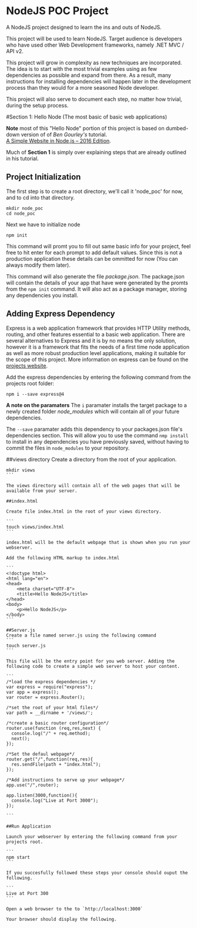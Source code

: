 # NodeJS POC Project
A NodeJS project designed to learn the ins and outs of NodeJS.

This project will be used to learn NodeJS.  Target audience is developers who have used other Web Development frameworks, namely .NET MVC / API v2.  

This project will grow in complexity as new techniques are incorporated.  The idea is to start with the most trivial examples using as few dependencies as possible and expand from there.  As a result, many instructions for installing dependencies will happen later in the development process than they would for a more seasoned Node developer.  

This project will also serve to document each step, no matter how trivial, during the setup process.

#Section 1: Hello Node (The most basic of basic web applications) 

__Note__ most of this "Hello Node" portion of this project is based on dumbed-down version of of _Ben Gourley's_ tutorial.  
[A Simple Website in Node.js – 2016 Edition](http://www.clock.co.uk/blog/a-simple-website-in-node-js-2016-edition).  

Much of __Section 1__ is simply over explaining steps that are already outlined in his tutorial.

## Project Initialization
The first step is to create a root directory, we'll call it 'node_poc' for now, and to cd into that directory.

```
mkdir node_poc
cd node_poc
```

Next we have to initialize node 

```
npm init
```

This command will promt you to fill out same basic info for your project, feel free to hit enter for each prompt to add default values.
Since this is not a production application these details can be ommitted for now (You can always modify them later).

This command will also generate the file _package.json_.  The package.json will contain the details of your app that have were
generated by the promts from the `npm init` command.  It will also act as a package manager, storing any dependencies you install.

## Adding Express Dependency
Express is a web application framework that provides HTTP Utility methods, routing, and other features essential to a basic web application.  There are several alternatives to Express and it is by no means the only solution, however it is a framework that fits the needs of a first time node application as well as more robust production level applications, making it suitable for the scope of this project.  More information on express can be found on the [projects website](http://expressjs.com).

Add the express dependencies by entering the following command from the projects root folder:

```
npm i --save express@4
```

__A note on the paramaters__
The `i` paramater installs the target package to a newly created folder _node_modules_ which will contain all of your future dependencies.  

The `--save` paramater adds this dependency to your packages.json file's dependencies section.  This will allow you to use the command `nmp install` to install in any dependencies you have previously saved, without having to commit the files in `node_modules` to your repository. 

##views directory
Create a directory from the root of your application.

````
mkdir views
```

The views directory will contain all of the web pages that will be available from your server.

##index.html

Create file index.html in the root of your views directory. 

```
touch views/index.html
```

index.html will be the default webpage that is shown when you run your webserver.

Add the following HTML markup to index.html

```
<!doctype html>
<html lang="en">
<head>
    <meta charset="UTF-8">
    <title>Hello NodeJS</title>
</head>
<body>
    <p>Hello NodeJS</p>
</body>
```

##Server.js
Create a file named server.js using the following command
```
touch server.js
```

This file will be the entry point for you web server. Adding the following code to create a simple web server to host your content.

```
/*load the express dependencies */ 
var express = require("express");
var app = express();
var router = express.Router();

/*set the root of your html files*/
var path = __dirname + '/views/';

/*create a basic router configuration*/
router.use(function (req,res,next) {
  console.log("/" + req.method);
  next();
});

/*Set the defaul webpage*/ 
router.get("/",function(req,res){
  res.sendFile(path + "index.html");
});

/*Add instructions to serve up your webpage*/
app.use("/",router);

app.listen(3000,function(){
  console.log("Live at Port 3000");
});

```

##Run Application

Launch your webserver by entering the following command from your projects root.

```
npm start
```

If you succesfully followed these steps your console should ouput the following.

```
Live at Port 300
```

Open a web browser to the to `http://localhost:3000`

Your browser should display the following.

